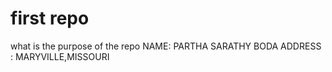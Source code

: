 # first repo
 what is the purpose of the repo
NAME: PARTHA SARATHY BODA 
ADDRESS : MARYVILLE,MISSOURI
